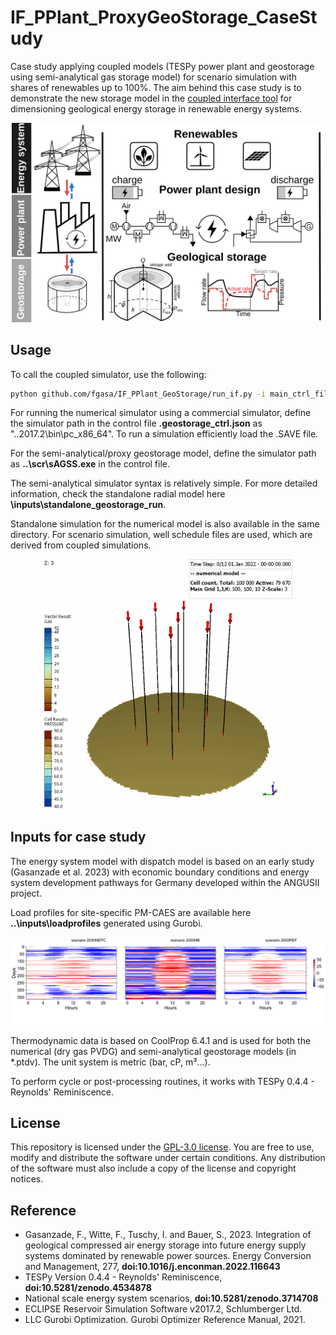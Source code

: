 # IF_PPlant_ProxyGeoStorage_CaseStudy

Case study applying coupled models (TESPy power plant and geostorage using semi-analytical gas storage model) for scenario simulation with shares of renewables up to 100%. The aim behind this case study is to demonstrate the new storage model in the [coupled interface tool](https://github.com/fgasa/IF_PPlant_GeoStorage) for dimensioning geological energy storage in renewable energy systems.

 <p align="center"> <img src="fig_graphical_abstract.svg" width="500"></p>

## Usage

To call the coupled simulator, use the following:
```bash
python github.com/fgasa/IF_PPlant_GeoStorage/run_if.py -i main_ctrl_file
```
For running the numerical simulator using a commercial simulator, define the simulator path in the control file __.geostorage_ctrl.json__ as "..2017.2\\bin\\pc_x86_64". To run a simulation efficiently load the .SAVE file.

For the semi-analytical/proxy geostorage model, define the simulator path as __..\\scr\\sAGSS.exe__ in the control file.

The semi-analytical simulator syntax is relatively simple. For more detailed information, check the standalone radial model here __\inputs\standalone_geostorage_run__.

Standalone simulation for the numerical model is also available in the same directory. For scenario simulation, well schedule files are used, which are derived from coupled simulations.


<p align="center"> <img src="fig_scenario2_numerical_model.gif" width="400"></p>


## Inputs for case study

The energy system model with dispatch model is based on an early study (Gasanzade et al. 2023) with economic boundary conditions and energy system development pathways for Germany developed within the ANGUSII project.

Load profiles for site-specific PM-CAES are available here __..\inputs\loadprofiles__ generated using Gurobi.

![scenarios](fig_scenarios.svg)

Thermodynamic data is based on CoolProp 6.4.1 and is used for both the numerical (dry gas PVDG) and semi-analytical geostorage models (in *.ptdv). The unit system is metric (bar, cP, m³...).

To perform cycle or post-processing routines, it works with TESPy 0.4.4 - Reynolds' Reminiscence.

## License

This repository is licensed under the [GPL-3.0 license](LICENSE). You are free to use, modify and distribute the software under certain conditions. Any distribution of the software must also include a copy of the license and copyright notices.

## Reference

- Gasanzade, F., Witte, F., Tuschy, I. and Bauer, S., 2023. Integration of geological compressed air energy storage into future energy supply systems dominated by renewable power sources. Energy Conversion and Management, 277, __doi:10.1016/j.enconman.2022.116643__ 
- TESPy Version 0.4.4 - Reynolds' Reminiscence, __doi:10.5281/zenodo.4534878__
- National scale energy system scenarios, __doi:10.5281/zenodo.3714708__
- ECLIPSE Reservoir Simulation Software v2017.2, Schlumberger Ltd.
- LLC Gurobi Optimization. Gurobi Optimizer Reference Manual, 2021.  